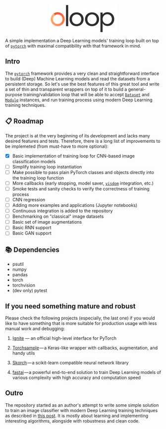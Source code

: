 <p align="center">
<img src="./assets/loop.gif"/>
</p>

A simple implementation a Deep Learning models' training loop built on top of [`pytorch`](https://pytorch.org) with maximal compatibility with that framework in mind.

## Intro

The [`pytorch`](https://pytorch.org) framework provides a very clean and straightforward interface to build (Deep) Machine Learning models and read the datasets from a persistent storage. So let's use the best features of this great tool and write a set of thin and transparent wrappers on top of it to build a general-purpose training/validation loop that will be able to accept [`Dataset`](https://pytorch.org/docs/stable/_modules/torch/utils/data/dataset.html#Dataset) and [`Module`](https://pytorch.org/docs/stable/_modules/torch/nn/modules/module.html#Module) instances, and run training process using modern Deep Learning training techniques.

## 📋 Roadmap

The project is at the very beginning of its development and lacks many desired features and tests. Therefore, there is a long list of improvements to be implemeted (from must-have to more optional):

- [x] Basic implementation of training loop for CNN-based image classification models
- [ ] Simplify training loop instantiation
- [ ] Make possible to pass plain PyTorch classes and objects directly into the training loop function
- [ ] More callbacks (early stopping, model saver, [`visdom`](https://github.com/facebookresearch/visdom) integration, etc.)
- [ ] Smoke tests and sanity checks to verify the correctness of training process 
- [ ] CNN regression
- [ ] Adding more examples and applications (Jupyter notebooks)
- [ ] Continuous integration is added to the repository
- [ ] Benchmarking on "classical" image datasets
- [ ] Basic set of image augmentations
- [ ] Basic RNN support
- [ ] Basic GAN support

## 📚 Dependencies

- psutil
- numpy
- pandas
- torch
- torchvision
- (dev only) pytest

## If you need something mature and robust

Please check the following projects (especially, the last one) if you would like to have something that is more suitable for production usage with less manual work and debugging:

  1. [Ignite](https://pytorch.org/ignite/) — an official high-level interface for PyTorch

  2. [Torchsample](https://github.com/ncullen93/torchsample) — a Keras-like wrapper with callbacks, augmentation, and handy utils

  3. [Skorch](https://github.com/dnouri/skorch) — a scikit-learn compatible neural network library

  4. [fastai](https://docs.fast.ai/) — a powerful end-to-end solution to train Deep Learning models of various complexity with high accuracy and computation speed

## Outro

The repository started as an author's attempt to write some simple solution to train an image classifier with modern Deep Learning training techniques as described in [this post](https://towardsdatascience.com/deep-learning-model-training-loop-e41055a24b73). It is mostly about learning and implementing interesting algorithms, alongside with robustness and clean code.

